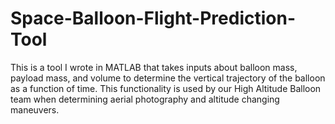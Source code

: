 # Space-Balloon-Flight-Prediction-Tool
This is a tool I wrote in MATLAB that takes inputs about balloon mass, payload mass, and volume to determine the vertical trajectory of the balloon as a function of time. This functionality is used by our High Altitude Balloon team when determining aerial photography and altitude changing maneuvers. 
